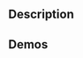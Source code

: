 <!--
When creating a pull request, please follow these guidelines:

1. Keep PRs reasonably sized. Max 500 LOC is ideal. Prefer splitting into multiple PRs if you can.
2. Include a description of what your PR does and any background information for nuanced topics.
3. Do not request code reviews until the PR checks pass.
4. Include screenshots / videos for PRs if there are visual changes.

A good example is https://github.com/chanzuckerberg/napari-hub/pull/77.
-->

## Description
<!--
If this PR closes an issue, add closing keywords and link the issues so it's
automatically closed.

https://docs.github.com/en/issues/tracking-your-work-with-issues/linking-a-pull-request-to-an-issue
 -->

## Demos
<!-- Optional but recommended. Remove if not in use -->
